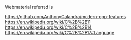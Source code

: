 Webmaterial referred is

https://github.com/AnthonyCalandra/modern-cpp-features
https://en.wikipedia.org/wiki/C%2B%2B11
https://en.wikipedia.org/wiki/C%2B%2B14
https://en.wikipedia.org/wiki/C%2B%2B17#Language